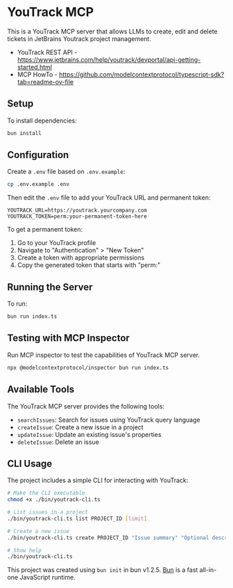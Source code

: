 # YouTrack MCP

This is a YouTrack MCP server that allows LLMs to create, edit and delete tickets in 
JetBrains Youtrack project management.

- YouTrack REST API - https://www.jetbrains.com/help/youtrack/devportal/api-getting-started.html
- MCP HowTo - https://github.com/modelcontextprotocol/typescript-sdk?tab=readme-ov-file

## Setup

To install dependencies:

```bash
bun install
```

## Configuration

Create a `.env` file based on `.env.example`:

```bash
cp .env.example .env
```

Then edit the `.env` file to add your YouTrack URL and permanent token:

```
YOUTRACK_URL=https://youtrack.yourcompany.com
YOUTRACK_TOKEN=perm:your-permanent-token-here
```

To get a permanent token:
1. Go to your YouTrack profile
2. Navigate to "Authentication" > "New Token"
3. Create a token with appropriate permissions
4. Copy the generated token that starts with "perm:"

## Running the Server

To run:

```bash
bun run index.ts
```

## Testing with MCP Inspector

Run MCP inspector to test the capabilities of YouTrack MCP server.

```bash
npx @modelcontextprotocol/inspector bun run index.ts
```

## Available Tools

The YouTrack MCP server provides the following tools:

- `searchIssues`: Search for issues using YouTrack query language
- `createIssue`: Create a new issue in a project
- `updateIssue`: Update an existing issue's properties
- `deleteIssue`: Delete an issue

## CLI Usage

The project includes a simple CLI for interacting with YouTrack:

```bash
# Make the CLI executable
chmod +x ./bin/youtrack-cli.ts

# List issues in a project
./bin/youtrack-cli.ts list PROJECT_ID [limit]

# Create a new issue
./bin/youtrack-cli.ts create PROJECT_ID "Issue summary" "Optional description"

# Show help
./bin/youtrack-cli.ts
```

This project was created using `bun init` in bun v1.2.5. [Bun](https://bun.sh) is a fast all-in-one JavaScript runtime.